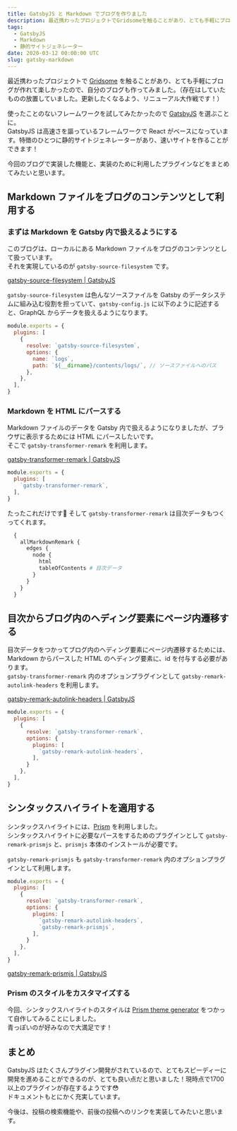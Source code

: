 ```yaml
---
title: GatsbyJS と Markdown でブログを作りました
description: 最近携わったプロジェクトでGridsomeを触ることがあり、とても手軽にブログが作れて楽しかったので、自分のブログも作ってみました。
tags:
  - GatsbyJS
  - Markdown
  - 静的サイトジェネレーター
date: 2020-03-12 00:00:00 UTC
slug: gatsby-markdown
---
```


最近携わったプロジェクトで [Gridsome](https://gridsome.org/) を触ることがあり、とても手軽にブログが作れて楽しかったので、自分のブログも作ってみました。（存在はしていたものの放置していました。更新したくなるよう、リニューアル大作戦です！）  

使ったことのないフレームワークを試してみたかったので [GatsbyJS](https://www.gatsbyjs.org/) を選ぶことに。  
GatsbyJS は高速さを謳っているフレームワークで React がベースになっています。特徴のひとつに静的サイトジェネレーターがあり、速いサイトを作ることができます！  

今回のブログで実装した機能と、実装のために利用したプラグインなどをまとめてみたいと思います。  

## Markdown ファイルをブログのコンテンツとして利用する

### まずは Markdown を Gatsby 内で扱えるようにする

このブログは、ローカルにある Markdown ファイルをブログのコンテンツとして扱っています。  
それを実現しているのが `gatsby-source-filesystem` です。  

[gatsby-source-filesystem | GatsbyJS](https://www.gatsbyjs.org/packages/gatsby-source-filesystem/#gatsby-source-filesystem)

`gatsby-source-filesystem` は色んなソースファイルを Gatsby のデータシステムに組み込む役割を担っていて、`gatsby-config.js` に以下のように記述すると、GraphQL からデータを扱えるようになります。

```javascript
module.exports = {
  plugins: [
    {
      resolve: `gatsby-source-filesystem`,
      options: {
        name: `logs`,
        path: `${__dirname}/contents/logs/`, // ソースファイルへのパス
      },
    },
  ],
}
```

### Markdown を HTML にパースする

Markdown ファイルのデータを Gatsby 内で扱えるようになりましたが、ブラウザに表示するためには HTML にパースしたいです。  
そこで `gatsby-transformer-remark` を利用します。  

[gatsby-transformer-remark | GatsbyJS](https://www.gatsbyjs.org/packages/gatsby-transformer-remark/)

```javascript
module.exports = {
  plugins: [
    `gatsby-transformer-remark`,
  ],
}
```

たったこれだけです🎉
そして `gatsby-transformer-remark` は目次データもつくってくれます。  

```GraphQL
  {
    allMarkdownRemark {
      edges {
        node {
          html
          tableOfContents # 目次データ
        }
      }
    }
  }
```

## 目次からブログ内のヘディング要素にページ内遷移する

目次データをつかってブログ内のヘディング要素にページ内遷移するためには、Markdown からパースした HTML のヘディング要素に、id を付与する必要があります。  
`gatsby-transformer-remark` 内のオプションプラグインとして `gatsby-remark-autolink-headers` を利用します。  

[gatsby-remark-autolink-headers | GatsbyJS](https://www.gatsbyjs.org/packages/gatsby-remark-autolink-headers/)

```javascript
module.exports = {
  plugins: [
    {
      resolve: `gatsby-transformer-remark`,
      options: {
        plugins: [
          `gatsby-remark-autolink-headers`,
        ],
      }
    },
  ],
}
```

## シンタックスハイライトを適用する

シンタックスハイライトには、[Prism](https://prismjs.com/) を利用しました。  
シンタックスハイライトに必要なパースをするためのプラグインとして `gatsby-remark-prismjs` と、`prismjs` 本体のインストールが必要です。  

`gatsby-remark-prismjs` も `gatsby-transformer-remark` 内のオプションプラグインとして利用します。  

```javascript
module.exports = {
  plugins: [
    {
      resolve: `gatsby-transformer-remark`,
      options: {
        plugins: [
          `gatsby-remark-autolink-headers`,
          `gatsby-remark-prismjs`,
        ],
      }
    },
  ],
}
```

[gatsby-remark-prismjs | GatsbyJS](https://www.gatsbyjs.org/packages/gatsby-remark-prismjs/?=prismjs)

### Prism のスタイルをカスタマイズする

今回、シンタックスハイライトのスタイルは [Prism theme generator](http://k88hudson.github.io/syntax-highlighting-theme-generator/www/) をつかって自作してみることにしました。  
青っぽいのが好みなので大満足です！  

## まとめ

GatsbyJS はたくさんプラグイン開発がされているので、とてもスピーディーに開発を進めることができるのが、とても良い点だと思いました！現時点で1700以上のプラグインが存在するようです😳  
ドキュメントもとにかく充実しています。  

今後は、投稿の検索機能や、前後の投稿へのリンクを実装してみたいと思います。  

